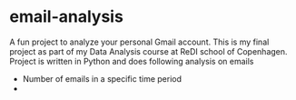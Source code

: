 # email-analysis
A fun project to analyze your personal Gmail account. This is my final project as part of my Data Analysis course at ReDI school of Copenhagen. Project is written in Python and does following analysis on emails

- Number of emails in a specific time period
- 



